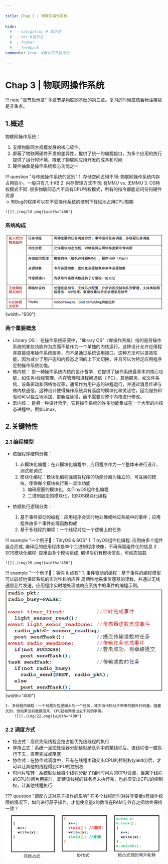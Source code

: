 ```yaml
---

title: Chap 3 | 物联网操作系统

hide:
  #  - navigation # 显示右
  #  - toc #显示左
  #  - footer
  #  - feedback  
comments: true  #默认不开启评论

---
```


<h1 id="欢迎">Chap 3 | 物联网操作系统</h1>
!!! note "章节启示录"
    <!-- === "Tab 1" -->
        <!-- Markdown **content**. -->
    <!-- === "Tab 2"
        More Markdown **content**. -->
    本章节是物联网基础的第三章。复习的时候应该会标注哪些是非重点。


## 1.概述
物联网操作系统：      
1. 支撑物联网大规模发展的核心软件。    
2. 屏蔽了物联网硬件开发的差异性，提供了统一的编程接口，为多个应用的执行提供了运行时环境，降低了物联网应用开发的成本和时间    
3. 硬件抽象是操作系统核心功能之一

!!! question "与传统操作系统的区别"
    1. 存储空间占用不同: 物联网操作系统内存占用较小，一般只有几十KB
    2. 内存管理方式不同: 有MMU vs. 无MMU
    3. OS特权模式不同: 很多物联网芯片不具有CPU特权模式，所有的指令都能访问任何硬件资源     
        -> 有Bug的程序可以在不受操作系统的控制下轻松地占用CPU周期   

    ![](./img/18.png){width="400"}


### 系统构成
![](./img/19.png){width="600"}

### 两个重要概念
* Library OS：
    在操作系统研究中，"library OS"（库操作系统）指的是将操作系统的某些功能作为库而不是作为一个单独的内核运行。这种设计允许应用程序直接调用操作系统服务，而不是通过系统调用接口。这种方法可以提高性能，因为减少了用户态和内核态之间的上下文切换，并且可以为特定应用程序定制操作系统功能。
* 微内核：
    是一种操作系统内核的设计哲学，它提供了操作系统最基本的核心功能，如任务/线程管理、内存管理和进程间通信（IPC）。其他服务，如文件系统、设备驱动和网络协议等，通常作为用户态的进程运行，并通过消息传递与微内核通信。这种设计使得操作系统具有高度的模块化和灵活性，因为服务和驱动可以独立地添加、更新或替换，而不需要对整个内核进行修改。
* 宏内核：
    是另一种设计哲学，它将操作系统的许多功能集成在一个大型的内核态进程中。例如Linux。

## 2.关键特性
### 2.1 编程模型
* 依据程序结构分类：   
    1. 非模块化编程：在非模块化编程中，应用程序作为一个整体来进行设计、测试和调试
    2. 模块化编程：模块化编程强调将程序的功能分离为独立的、可互换的模块，使得每个模块执行某一具体功能
        1. 编码层面的模块化，如TinyOS组件化编程
        2. 二进制层面的模块化，如SOS模块化编程

* 依据执行逻辑分类：    
    1. 基于事件驱动的编程：应用程序会实时地处理或响应系统中的事件；应用程序由多个事件处理函数构成
    2. 基于多线程的编程：一个线程对应一个逻辑上的任务

!!! example "一个例子🌰：TinyOS & SOS"
    1. TinyOS组件化编程: 应用由多个组件组合而成, 编译后的应用程序是单个二进制程序映像，不再保留组件化的信息
    2. SOS模块化编程: 应用由多个模块组成, 编译后仍有模块信息，可动态加载

    ![](./img/20.png){width="450"}

!!! example "一个例子🌰：事件 & 线程"
    1. 事件驱动的编程：基于事件的编程模型可以较好地保证系统的实时性和响应性
        周期性地采集传感器的读数，并通过无线通信芯片发送，应用程序实时地处理或响应系统中的事件的编程示例。     
        ![](./img/21.png){width="400"}
        
    2. 多线程的编程：一个线程对应逻辑上的一个任务，减少由代码分片带来的额外代码量。阻塞式的，但如果当前数据没来，CPU就被调度出去干别的事情。        
        ![](./img/22.png){width="400"}
### 2.2 调度方式
* 抢占式：高优先级线程会抢占低优先级线程的执行
* 非抢占式：系统一旦把处理器分配给就绪队列中的某线程后，该线程便一直执行下去，直至完成或阻塞
* 协作式：在协作式调度中，只有在线程主动交出CPU的控制权(yield())后，才可以让其他的线程得到CPU的控制权
* 时间片轮转：系统默认给每个线程分配了相同时间片的CPU资源，当某个线程的CPU时间片用完时，即使该线程的任务尚未执行完，也必须交出CPU的控制权，让其他线程执行

??? question "调度方式对原子操作的影响"
    在多个线程同时对共享变量x有操作权限的情况下，如何进行原子操作，才能使变量x的数值在RAM与外存之间始终保持一致？   
    ![](./img/23.png)